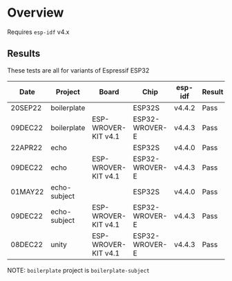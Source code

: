 # Overview

Requires `esp-idf` v4.x

## Results

These tests are all for variants of Espressif ESP32

|   Date  | Project      | Board                | Chip           | esp-idf  | Result  | Notes
| ------- | ------------ | -------------------- | -------------- | -------  | ------- | -----
| 20SEP22 | boilerplate  |                      | ESP32S         | v4.4.2   | Pass    | 
| 09DEC22 | boilerplate  | ESP-WROVER-KIT v4.1  | ESP32-WROVER-E | v4.4.3   | Pass    | 
| 22APR22 | echo         |                      | ESP32S         | v4.4.0   | Pass    | 
| 09DEC22 | echo         | ESP-WROVER-KIT v4.1  | ESP32-WROVER-E | v4.4.3   | Pass    | 
| 01MAY22 | echo-subject |                      | ESP32S         | v4.4.0   | Pass    | 
| 09DEC22 | echo-subject | ESP-WROVER-KIT v4.1  | ESP32-WROVER-E | v4.4.3   | Pass    | 
| 08DEC22 | unity        | ESP-WROVER-KIT v4.1  | ESP32-WROVER-E | v4.4.3   | Pass    |

NOTE: `boilerplate` project is `boilerplate-subject`

